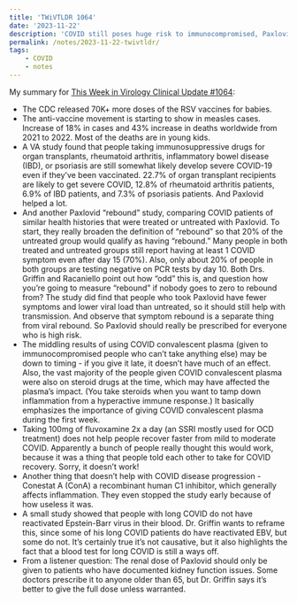 ```yaml
---
title: 'TWiVTLDR 1064'
date: '2023-11-22'
description: 'COVID still poses huge risk to immunocompromised, Paxlovid rebound, fluvoxamine, long COVID does not reactivate EBV.'
permalink: /notes/2023-11-22-twivtldr/
tags: 
    - COVID
    - notes
---
```

My summary for [This Week in Virology Clinical Update #1064](https://www.microbe.tv/twiv/twiv-1064/):
- The CDC released 70K+ more doses of the RSV vaccines for babies.
- The anti-vaccine movement is starting to show in measles cases. Increase of 18% in cases and 43% increase in deaths worldwide from 2021 to 2022. Most of the deaths are in young kids.
- A VA study found that people taking immunosuppressive drugs for organ transplants, rheumatoid arthritis, inflammatory bowel disease (IBD), or psoriasis are still somewhat likely develop severe COVID-19 even if they’ve been vaccinated. 22.7% of organ transplant recipients are likely to get severe COVID, 12.8% of rheumatoid arthritis patients, 6.9% of IBD patients, and 7.3% of psoriasis patients. And Paxlovid helped a lot.
- And another Paxlovid “rebound” study, comparing COVID patients of similar health histories that were treated or untreated with Paxlovid. To start, they really broaden the definition of “rebound” so that 20% of the untreated group would qualify as having “rebound.” Many people in both treated and untreated groups still report having at least 1 COVID symptom even after day 15 (70%). Also, only about 20% of people in both groups are testing negative on PCR tests by day 10. Both Drs. Griffin and Racaniello point out how “odd” this is, and question how you’re going to measure “rebound” if nobody goes to zero to rebound from? The study did find that people who took Paxlovid have fewer symptoms and lower viral load than untreated, so it should still help with transmission. And observe that symptom rebound is a separate thing from viral rebound. So Paxlovid should really be prescribed for everyone who is high risk.
- The middling results of using COVID convalescent plasma (given to immunocompromised people who can’t take anything else) may be down to timing - if you give it late, it doesn’t have much of an effect. Also, the vast majority of the people given COVID convalescent plasma were also on steroid drugs at the time, which may have affected the plasma’s impact. (You take steroids when you want to tamp down inflammation from a hyperactive immune response.) It basically emphasizes the importance of giving COVID convalescent plasma during the first week.
- Taking 100mg of fluvoxamine 2x a day (an SSRI mostly used for OCD treatment) does not help people recover faster from mild to moderate COVID. Apparently a bunch of people really thought this would work, because it was a thing that people told each other to take for COVID recovery. Sorry, it doesn’t work!
- Another thing that doesn’t help with COVID disease progression - Conestat A (ConA) a recombinant human C1 inhibitor, which generally affects inflammation. They even stopped the study early because of how useless it was.
- A small study showed that people with long COVID do not have reactivated Epstein-Barr virus in their blood.  Dr. Griffin wants to reframe this, since some of his long COVID patients do have reactivated EBV, but some do not. It’s certainly true it’s not causative, but it also highlights the fact that a blood test for long COVID is still a ways off.
- From a listener question: The renal dose of Paxlovid should only be given to patients who have documented kidney function issues. Some doctors prescribe it to anyone older than 65, but Dr. Griffin says it’s better to give the full dose unless warranted.